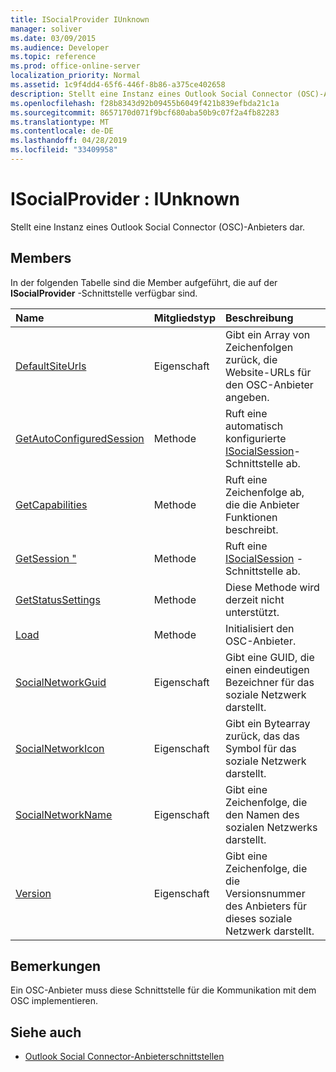 ```yaml
---
title: ISocialProvider IUnknown
manager: soliver
ms.date: 03/09/2015
ms.audience: Developer
ms.topic: reference
ms.prod: office-online-server
localization_priority: Normal
ms.assetid: 1c9f4dd4-65f6-446f-8b86-a375ce402658
description: Stellt eine Instanz eines Outlook Social Connector (OSC)-Anbieters dar.
ms.openlocfilehash: f28b8343d92b09455b6049f421b839efbda21c1a
ms.sourcegitcommit: 8657170d071f9bcf680aba50b9c07f2a4fb82283
ms.translationtype: MT
ms.contentlocale: de-DE
ms.lasthandoff: 04/28/2019
ms.locfileid: "33409958"
---
```

# <a name="isocialprovider--iunknown"></a>ISocialProvider : IUnknown

Stellt eine Instanz eines Outlook Social Connector (OSC)-Anbieters dar.
  
## <a name="members"></a>Members

In der folgenden Tabelle sind die Member aufgeführt, die auf der **ISocialProvider** -Schnittstelle verfügbar sind. 
  
|**Name**|**Mitgliedstyp**|**Beschreibung**|
|:-----|:-----|:-----|
|[DefaultSiteUrls](isocialprovider-defaultsiteurls.md) <br/> |Eigenschaft  <br/> |Gibt ein Array von Zeichenfolgen zurück, die Website-URLs für den OSC-Anbieter angeben.  <br/> |
|[GetAutoConfiguredSession](isocialprovider-getautoconfiguredsession.md) <br/> |Methode  <br/> |Ruft eine automatisch konfigurierte [ISocialSession](isocialsessioniunknown.md)-Schnittstelle ab.  <br/> |
|[GetCapabilities](isocialprovider-getcapabilities.md) <br/> |Methode  <br/> |Ruft eine Zeichenfolge ab, die die Anbieter Funktionen beschreibt.  <br/> |
|[GetSession "](isocialprovider-getsession.md) <br/> |Methode  <br/> |Ruft eine [ISocialSession](isocialsessioniunknown.md) -Schnittstelle ab.  <br/> |
|[GetStatusSettings](isocialprovider-getstatussettings.md) <br/> |Methode  <br/> |Diese Methode wird derzeit nicht unterstützt.  <br/> |
|[Load](isocialprovider-load.md) <br/> |Methode  <br/> |Initialisiert den OSC-Anbieter.  <br/> |
|[SocialNetworkGuid](isocialprovider-socialnetworkguid.md) <br/> |Eigenschaft  <br/> |Gibt eine GUID, die einen eindeutigen Bezeichner für das soziale Netzwerk darstellt.  <br/> |
|[SocialNetworkIcon](isocialprovider-socialnetworkicon.md) <br/> |Eigenschaft  <br/> |Gibt ein Bytearray zurück, das das Symbol für das soziale Netzwerk darstellt.  <br/> |
|[SocialNetworkName](isocialprovider-socialnetworkname.md) <br/> |Eigenschaft  <br/> |Gibt eine Zeichenfolge, die den Namen des sozialen Netzwerks darstellt.  <br/> |
|[Version](isocialprovider-version.md) <br/> |Eigenschaft  <br/> |Gibt eine Zeichenfolge, die die Versionsnummer des Anbieters für dieses soziale Netzwerk darstellt.  <br/> |
   
## <a name="remarks"></a>Bemerkungen

Ein OSC-Anbieter muss diese Schnittstelle für die Kommunikation mit dem OSC implementieren.
  
## <a name="see-also"></a>Siehe auch

- [Outlook Social Connector-Anbieterschnittstellen](outlook-social-connector-provider-interfaces.md)

